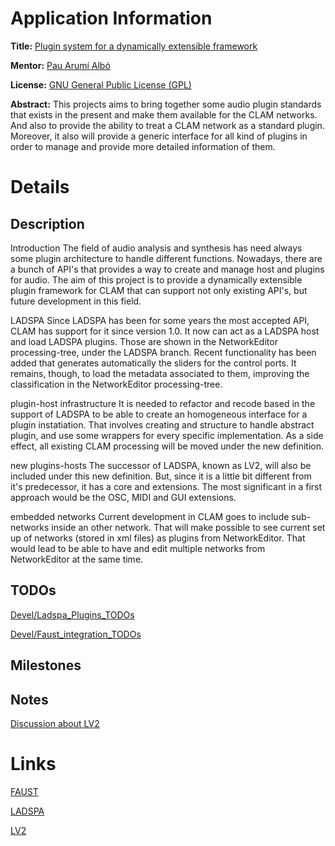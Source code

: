 Application Information
=======================

**Title:** [Plugin system for a dynamically extensible framework](http://code.google.com/soc/clam/appinfo.html?csaid=5B3C30CF27F845BC)

**Mentor:** [Pau Arumí Albó](http://parumi.wordpress.com/)

**License:** [GNU General Public License (GPL)](http://creativecommons.org/licenses/GPL/2.0/)

**Abstract:** This projects aims to bring together some audio plugin standards that exists in the present and make them available for the CLAM networks. And also to provide the ability to treat a CLAM network as a standard plugin. Moreover, it also will provide a generic interface for all kind of plugins in order to manage and provide more detailed information of them.

Details
=======

Description
-----------

Introduction The field of audio analysis and synthesis has need always some plugin architecture to handle different functions. Nowadays, there are a bunch of API's that provides a way to create and manage host and plugins for audio. The aim of this project is to provide a dynamically extensible plugin framework for CLAM that can support not only existing API's, but future development in this field.

LADSPA Since LADSPA has been for some years the most accepted API, CLAM has support for it since version 1.0. It now can act as a LADSPA host and load LADSPA plugins. Those are shown in the NetworkEditor processing-tree, under the LADSPA branch. Recent functionality has been added that generates automatically the sliders for the control ports. It remains, though, to load the metadata associated to them, improving the classification in the NetworkEditor processing-tree.

plugin-host infrastructure It is needed to refactor and recode based in the support of LADSPA to be able to create an homogeneous interface for a plugin instatiation. That involves creating and structure to handle abstract plugin, and use some wrappers for every specific implementation. As a side effect, all existing CLAM processing will be moved under the new definition.

new plugins-hosts The successor of LADSPA, known as LV2, will also be included under this new definition. But, since it is a little bit different from it's predecessor, it has a core and extensions. The most significant in a first approach would be the OSC, MIDI and GUI extensions.

embedded networks Current development in CLAM goes to include sub-networks inside an other network. That will make possible to see current set up of networks (stored in xml files) as plugins from NetworkEditor. That would lead to be able to have and edit multiple networks from NetworkEditor at the same time.

TODOs
-----

[Devel/Ladspa\_Plugins\_TODOs](Devel/Ladspa_Plugins_TODOs "wikilink")

[Devel/Faust\_integration\_TODOs](Devel/Faust_integration_TODOs "wikilink")

Milestones
----------

Notes
-----

[Discussion about LV2](http://lalists.stanford.edu/lad/2007/05/0061.html)

Links
=====

[FAUST](http://faust.grame.fr/)

[LADSPA](http://www.ladspa.org/)

[LV2](http://lv2plug.in/)
